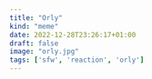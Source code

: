```yaml
---
title: "Orly"
kind: "meme"
date: 2022-12-28T23:26:17+01:00
draft: false
image: "orly.jpg"
tags: ['sfw', 'reaction', 'orly']
---
```


